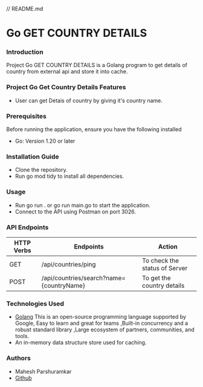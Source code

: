 // README.md
# Go GET COUNTRY DETAILS

### Introduction
Project Go GET COUNTRY DETAILS is a Golang program to get details of country from external api and store it into cache.

### Project Go Get Country Details Features
* User can get Detais of country by giving it's country name.

### Prerequisites
Before running the application, ensure you have the following installed
* Go: Version 1.20 or later

### Installation Guide
* Clone the repository.
* Run go mod tidy to install all dependencies.

### Usage
* Run go run . or go run main.go to start the application.
* Connect to the API using Postman on port 3026.

### API Endpoints
| HTTP Verbs | Endpoints               | Action                                      |
|------------|-------------------------|---------------------------------------------|
| GET        | /api/countries/ping               | To check the status of Server               |
| POST       | /api/countries/search?name={countryName}         | To get the country details               |


### Technologies Used
* [Golang](https://go.dev/) This is an open-source programming language supported by Google, Easy to learn and great for teams ,Built-in concurrency and a robust standard library ,Large ecosystem of partners, communities, and tools.
* An in-memory data structure store used for caching.

### Authors
* Mahesh Parshuramkar
* [Github](https://github.com/maheshParshuramkar-dev)
